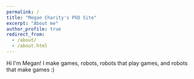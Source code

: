 ```yaml
---
permalink: /
title: "Megan Charity's PhD Site"
excerpt: "About me"
author_profile: true
redirect_from: 
  - /about/
  - /about.html
---
```


Hi I'm Megan! I make games, robots, robots that play games, and robots that make games :)
